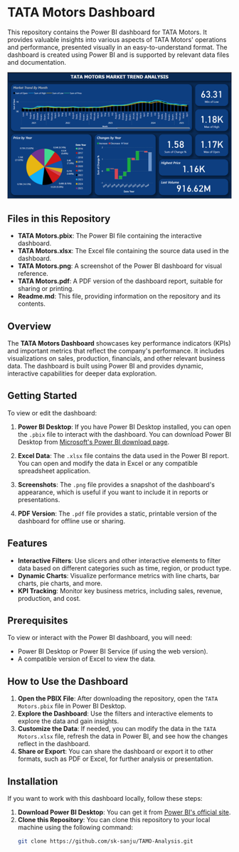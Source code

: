 # TATA Motors Dashboard

This repository contains the Power BI dashboard for TATA Motors. It provides valuable insights into various aspects of TATA Motors' operations and performance, presented visually in an easy-to-understand format. The dashboard is created using Power BI and is supported by relevant data files and documentation.

![TATA Motors Dashboard](Tata_Motors.png)



## Files in this Repository

- **TATA Motors.pbix**: The Power BI file containing the interactive dashboard.
- **TATA Motors.xlsx**: The Excel file containing the source data used in the dashboard.
- **TATA Motors.png**: A screenshot of the Power BI dashboard for visual reference.
- **TATA Motors.pdf**: A PDF version of the dashboard report, suitable for sharing or printing.
- **Readme.md**: This file, providing information on the repository and its contents.

## Overview

The **TATA Motors Dashboard** showcases key performance indicators (KPIs) and important metrics that reflect the company's performance. It includes visualizations on sales, production, financials, and other relevant business data. The dashboard is built using Power BI and provides dynamic, interactive capabilities for deeper data exploration.

## Getting Started

To view or edit the dashboard:

1. **Power BI Desktop**: If you have Power BI Desktop installed, you can open the `.pbix` file to interact with the dashboard. You can download Power BI Desktop from [Microsoft's Power BI download page](https://powerbi.microsoft.com/desktop/).

2. **Excel Data**: The `.xlsx` file contains the data used in the Power BI report. You can open and modify the data in Excel or any compatible spreadsheet application.

3. **Screenshots**: The `.png` file provides a snapshot of the dashboard's appearance, which is useful if you want to include it in reports or presentations.

4. **PDF Version**: The `.pdf` file provides a static, printable version of the dashboard for offline use or sharing.

## Features

- **Interactive Filters**: Use slicers and other interactive elements to filter data based on different categories such as time, region, or product type.
- **Dynamic Charts**: Visualize performance metrics with line charts, bar charts, pie charts, and more.
- **KPI Tracking**: Monitor key business metrics, including sales, revenue, production, and cost.

## Prerequisites

To view or interact with the Power BI dashboard, you will need:
- Power BI Desktop or Power BI Service (if using the web version).
- A compatible version of Excel to view the data.

## How to Use the Dashboard

1. **Open the PBIX File**: After downloading the repository, open the `TATA Motors.pbix` file in Power BI Desktop.
2. **Explore the Dashboard**: Use the filters and interactive elements to explore the data and gain insights.
3. **Customize the Data**: If needed, you can modify the data in the `TATA Motors.xlsx` file, refresh the data in Power BI, and see how the changes reflect in the dashboard.
4. **Share or Export**: You can share the dashboard or export it to other formats, such as PDF or Excel, for further analysis or presentation.

## Installation

If you want to work with this dashboard locally, follow these steps:

1. **Download Power BI Desktop**: You can get it from [Power BI's official site](https://powerbi.microsoft.com/desktop/).
2. **Clone this Repository**: You can clone this repository to your local machine using the following command:
   ```bash
   git clone https://github.com/sk-sanju/TAMO-Analysis.git
